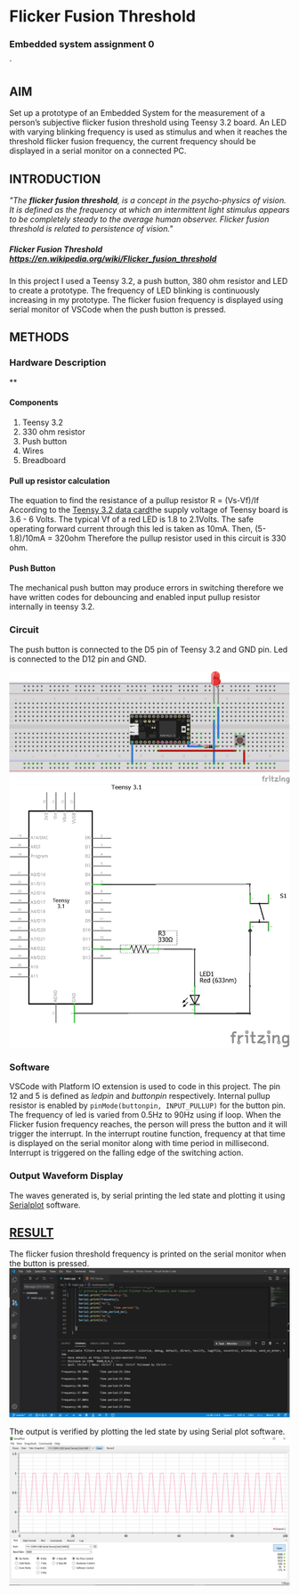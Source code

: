 # Flicker Fusion Threshold 
### Embedded system assignment 0

`

## AIM

Set up a prototype of an Embedded System for the measurement of a person’s subjective flicker fusion threshold using Teensy 3.2 board. An LED with varying blinking frequency is used as stimulus and when it reaches the threshold flicker fusion frequency, the current frequency should be displayed in a serial monitor on a connected PC.


## INTRODUCTION

*"The **flicker fusion threshold**, is a concept in the psycho-physics of vision. It is defined as the frequency at which an intermittent light stimulus appears to be completely steady to the average human observer. Flicker fusion threshold is related to persistence of vision."*
##### Flicker Fusion Threshold https://en.wikipedia.org/wiki/Flicker_fusion_threshold
In this project I used a Teensy 3.2, a push button, 380 ohm resistor and LED to create a prototype. The frequency of LED blinking is continuously increasing in my prototype.  The flicker fusion frequency is displayed using serial monitor of VSCode when the push button is pressed.

## METHODS
### Hardware Description
**

#### Components


 1. Teensy 3.2
 2. 330 ohm resistor
 3. Push button
 4. Wires
 5. Breadboard



#### Pull up resistor calculation


The equation to find the resistance of a pullup resistor
R = (Vs-Vf)/If
According to the [Teensy 3.2 data card](https://github.com/jomaljose/Flicker_Fusion_Assignment_0/blob/master/Datasheet/Teensy%203_2%20card%20%20.pdf)the supply voltage of Teensy board is 3.6 - 6 Volts. The typical Vf of a red LED is 1.8 to 2.1Volts. The safe operating forward current through this led is taken as 10mA.
 Then,
(5-1.8)/10mA = 320ohm
Therefore the pullup resistor used in this circuit is 330 ohm.

#### Push Button

The mechanical push button may produce errors in switching therefore we have written codes for debouncing and enabled input pullup resistor internally in teensy 3.2.

### Circuit
The push button is connected to the D5 pin of Teensy 3.2 and GND pin. Led is connected to the D12 pin and GND.

![ Breadboard representation of circuit](https://github.com/jomaljose/Flicker_Fusion_Assignment_0/blob/master/Circuit/Flickerfusion%20breadboard.png)
![Schematic Diagram](https://github.com/jomaljose/Flicker_Fusion_Assignment_0/blob/master/Circuit/Flickerfusion%20Schematic.png)
### Software
 VSCode with Platform IO extension is used to code in this project. The pin 12 and 5 is defined as *ledpin* and *buttonpin* respectively. Internal pullup resistor is enabled by `pinMode(buttonpin, INPUT_PULLUP)` for the button pin. The frequency of led is varied from 0.5Hz to 90Hz using if loop. When the Flicker fusion frequency reaches, the person will press the button and it will trigger the interrupt. In the interrupt routine function, frequency at that time is displayed on the serial monitor along with time period in millisecond. Interrupt is triggered on the falling edge of the switching action. 
 
### Output Waveform Display
The waves generated is, by serial printing the led state and plotting it using [Serialplot](https://hackaday.io/project/5334-serialplot-realtime-plotting-software) software. 
## [RESULT](https://github.com/jomaljose/Flicker_Fusion_Assignment_0/tree/master/Output)
The flicker fusion threshold frequency is printed on the serial monitor when the button is pressed.
![Screenshot of VSCode serial monitor](https://github.com/jomaljose/Flicker_Fusion_Assignment_0/blob/master/Output/Serial%20monitor%20Screenshot.jpg)

The output is verified by plotting the led state by using Serial plot software.
![Screenshot of Serialplot software at iption hereherehere](https://github.com/jomaljose/Flicker_Fusion_Assignment_0/blob/master/Output/Serial%20Plot%20output_waveform.png)
